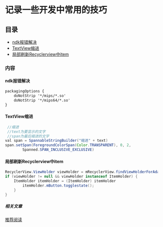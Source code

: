 # 记录一些开发中常用的技巧

## 目录
* [ndk报错解决](#ndk报错解决) 
* [TextView缩进](#textview缩进)
* [局部刷新Recyclerview中item](#局部刷新recyclerview中item)
### 内容
#### ndk报错解决
```xml
packagingOptions {
    doNotStrip '*/mips/*.so'
    doNotStrip '*/mips64/*.so'
}
```
#### TextView缩进
```java
 //缩进
 //text为要显示的文字
 //span为最后缩进的文字
val span = SpannableStringBuilder("缩进" + text)
span.setSpan(ForegroundColorSpan(Color.TRANSPARENT), 0, 2,
        Spanned.SPAN_INCLUSIVE_EXCLUSIVE)

```
#### 局部刷新Recyclerview中item
```java
RecyclerView.ViewHolder viewHolder = mRecyclerView.findViewHolderForAdapterPosition(i);
if (viewHolder != null && viewHolder instanceof ItemHolder) {
    ItemHolder itemHolder = (ItemHolder) itemHolder 
        itemHolder.mButton.togglestate();
    }
}
```
##### 相关文章
[推荐阅读](https://blog.csdn.net/OneDeveloper/article/details/79721284)
